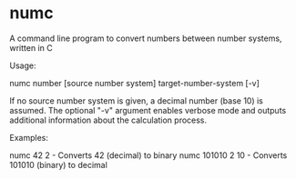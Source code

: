 # numc
A command line program to convert numbers between number systems, written in C

Usage:

numc number [source number system] target-number-system [-v]

If no source number system is given, a decimal number (base 10) is assumed.
The optional "-v" argument enables verbose mode and outputs additional information about the calculation process.

Examples:

numc 42 2		- Converts 42 (decimal) to binary
numc 101010 2 10	- Converts 101010 (binary) to decimal
